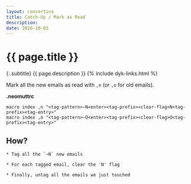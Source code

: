 ```yaml
---
layout: concertina
title: Catch-Up / Mark as Read
description: 
date: 2020-10-03
---
```


# {{ page.title }}

{:.subtitle}
{{ page.description }}
{% include dyk-links.html %}

Mark all the new emails as read with `,n` (or `,o` for old emails).

**.neomuttrc**

```
macro index ,n "<tag-pattern>~N<enter><tag-prefix><clear-flag>N<tag-prefix><tag-entry>"
macro index ,o "<tag-pattern>~O<enter><tag-prefix><clear-flag>O<tag-prefix><tag-entry>"
```

## How?

    * Tag all the `~N` new emails

    * For each tagged email, clear the 'N' flag

    * Finally, untag all the emails we just touched


